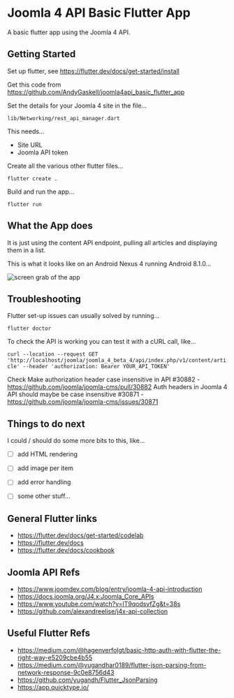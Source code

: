 # Joomla 4 API Basic Flutter App

A basic flutter app using the Joomla 4 API.



## Getting Started

Set up flutter, see https://flutter.dev/docs/get-started/install

Get this code from https://github.com/AndyGaskell/joomla4api_basic_flutter_app

Set the details for your Joomla 4 site in the file...

```lib/Networking/rest_api_manager.dart```

This needs...
* Site URL
* Joomla API token


Create all the various other flutter files...

```flutter create .```

Build and run the app...

```flutter run```



## What the App does

It is just using the content API endpoint, pulling all articles and displaying them in a list.

This is what it looks like on an Android Nexus 4 running Android 8.1.0...

![screen grab of the app](joomla4api_basic_flutter_app_small.png)



## Troubleshooting

Flutter set-up issues can usually solved by running...

```flutter doctor```

To check the API is working you can test it with a cURL call, like...

```curl --location --request GET 'http://localhost/joomla/joomla_4_beta_4/api/index.php/v1/content/article' --header 'authorization: Bearer YOUR_API_TOKEN'```

Check 
Make authorization header case insensitive in API #30882 - https://github.com/joomla/joomla-cms/pull/30882
Auth headers in Joomla 4 API should maybe be case insensitive #30871 - https://github.com/joomla/joomla-cms/issues/30871



## Things to do next 

I could / should do some more bits to this, like...

- [ ] add HTML rendering
- [ ] add image per item
- [ ] add error handling
- [ ] some other stuff...



## General Flutter links

* https://flutter.dev/docs/get-started/codelab
* https://flutter.dev/docs
* https://flutter.dev/docs/cookbook



## Joomla API Refs

* https://www.joomdev.com/blog/entry/joomla-4-api-introduction
* https://docs.joomla.org/J4.x:Joomla_Core_APIs
* https://www.youtube.com/watch?v=lT9qodsvfZg&t=38s
* https://github.com/alexandreelise/j4x-api-collection



## Useful Flutter Refs

* https://medium.com/@hagenverfolgt/basic-http-auth-with-flutter-the-right-way-e5209cbe4b55
* https://medium.com/@yugandhar0189/flutter-json-parsing-from-network-response-9c0e8756d43
* https://github.com/yugandh/Flutter_JsonParsing
* https://app.quicktype.io/


